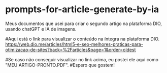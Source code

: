 # prompts-for-article-generate-by-ia
Meus documentos que usei para criar o segundo artigo na plataforma DIO, usando chatGPT e IA de imagens.

#Aqui está o link para visualizar o conteúdo na íntegra na plataforma DIO.
https://web.dio.me/articles/html5-e-seo-melhores-praticas-para-otimizacao-de-sites?back=%2Farticles&page=1&order=oldest

#Se caso não conseguir visualizar no link acima, eu postei ele aqui como "MEU ARTIGO-PRONTO.PDF".
#Espero que gostem!

